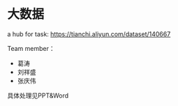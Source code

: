 # 大数据

a hub for task: https://tianchi.aliyun.com/dataset/140667

Team member：

- 葛涛
- 刘祥盛
- 张庆伟

具体处理见PPT&Word